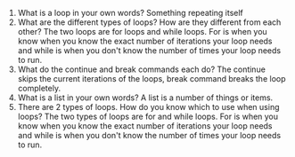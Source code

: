 1. What is a loop in your own words?
Something repeating itself
2. What are the different types of loops? How are they different from each other?
The two loops are for loops and while loops. For is when you know when you know the exact number of iterations your loop needs and while is when you don't know the number of times your loop needs to run.
3. What do the continue and break commands each do?
The continue skips the current iterations of the loops, break command breaks the loop completely.
4. What is a list in your own words?
A list is a number of things or items.
5. There are 2 types of loops. How do you know which to use when using loops?
The two types of loops are for and while loops. For is when you know when you know the exact number of iterations your loop needs and while is when you don't know the number of times your loop needs to run.